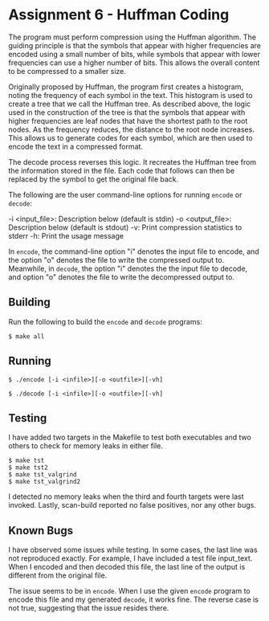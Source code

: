 # Assignment 6 - Huffman Coding

The program must perform compression using the Huffman algorithm. The guiding principle is that the symbols that appear with higher frequencies are encoded using a small number of bits, while symbols that appear with lower frequencies can use a higher number of bits. This allows the overall content to be compressed to a smaller size. 

Originally proposed by Huffman, the program first creates a histogram, noting the frequency of each symbol in the text. This histogram is used to create a tree that we call the Huffman tree. As described above, the logic used in the construction of the tree is that the symbols that appear with higher frequencies are leaf nodes that have the shortest path to the root nodes. As the frequency reduces, the distance to the root node increases. This allows us to generate codes for each symbol, which are then used to encode the text in a compressed format.

The decode process reverses this logic. It recreates the Huffman tree from the information stored in the file. Each code that follows can then be replaced by the symbol to get the original file back.

The following are the user command-line options for running `encode` or `decode`:

-i <input_file>: Description below (default is stdin)
-o <output_file>: Description below (default is stdout)
-v: Print compression statistics to stderr
-h: Print the usage message

In `encode`, the command-line option "i" denotes the input file to encode, and the option "o" denotes the file to write the compressed output to. Meanwhile, in `decode`, the option "i" denotes the the input file to decode, and option "o" denotes the file to write the decompressed output to.


## Building

Run the following to build the `encode` and `decode` programs:

```
$ make all
```


## Running

```
$ ./encode [-i <infile>][-o <outfile>][-vh]
```

```
$ ./decode [-i <infile>][-o <outfile>][-vh]
```


## Testing

I have added two targets in the Makefile to test both executables and two others to check for memory leaks in either file.

```
$ make tst
$ make tst2
$ make tst_valgrind
$ make tst_valgrind2
```

I detected no memory leaks when the third and fourth targets were last invoked. Lastly, scan-build reported no false positives, nor any other bugs.


## Known Bugs

I have observed some issues while testing. In some cases, the last line was not reproduced exactly. For example, I have included a test file input_text. When I encoded and then decoded this file, the last line of the output is different from the original file. 

The issue seems to be in `encode`. When I use the given `encode` program to encode this file and my generated `decode`, it works fine. The reverse case is not true, suggesting that the issue resides there.

